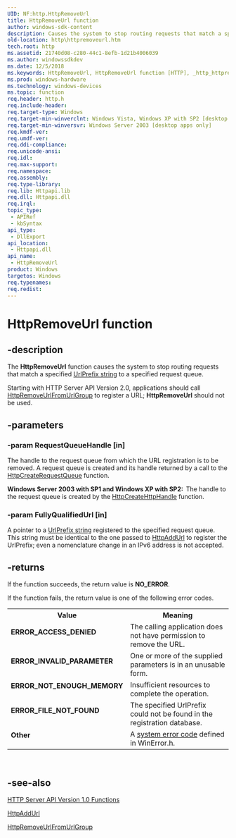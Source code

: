 ```yaml
---
UID: NF:http.HttpRemoveUrl
title: HttpRemoveUrl function
author: windows-sdk-content
description: Causes the system to stop routing requests that match a specified UrlPrefix string to a specified request queue.
old-location: http\httpremoveurl.htm
tech.root: http
ms.assetid: 21740d08-c280-44c1-8efb-1d21b4006039
ms.author: windowssdkdev
ms.date: 12/5/2018
ms.keywords: HttpRemoveUrl, HttpRemoveUrl function [HTTP], _http_httpremoveurl, http.httpremoveurl, http/HttpRemoveUrl
ms.prod: windows-hardware
ms.technology: windows-devices
ms.topic: function
req.header: http.h
req.include-header: 
req.target-type: Windows
req.target-min-winverclnt: Windows Vista, Windows XP with SP2 [desktop apps only]
req.target-min-winversvr: Windows Server 2003 [desktop apps only]
req.kmdf-ver: 
req.umdf-ver: 
req.ddi-compliance: 
req.unicode-ansi: 
req.idl: 
req.max-support: 
req.namespace: 
req.assembly: 
req.type-library: 
req.lib: Httpapi.lib
req.dll: Httpapi.dll
req.irql: 
topic_type:
 - APIRef
 - kbSyntax
api_type:
 - DllExport
api_location:
 - Httpapi.dll
api_name:
 - HttpRemoveUrl
product: Windows
targetos: Windows
req.typenames: 
req.redist: 
---
```


# HttpRemoveUrl function


## -description


The 
<b>HttpRemoveUrl</b> function causes the system to stop routing requests that match a specified 
<a href="https://msdn.microsoft.com/4f317bf6-ee6a-47a8-a531-78534217109d">UrlPrefix string</a> to a specified request queue.

Starting with HTTP Server API Version 2.0,  applications should call <a href="https://msdn.microsoft.com/9c5c1fec-f3b4-414f-a841-e360f5f4e4db">HttpRemoveUrlFromUrlGroup</a> to register a URL; <b>HttpRemoveUrl</b> should not be used.


## -parameters




### -param RequestQueueHandle [in]

The handle to the request queue from which the URL registration is to be removed. A request queue is created and its handle returned by a call to the 
<a href="https://msdn.microsoft.com/a0f4112e-db81-4eda-afeb-d00117f7240c">HttpCreateRequestQueue</a> function.

<b>Windows Server 2003 with SP1 and Windows XP with SP2:  </b>The handle to the request queue is created by the <a href="https://msdn.microsoft.com/c3741092-c23a-465f-9a65-5bcbf977fad3">HttpCreateHttpHandle</a> function.


### -param FullyQualifiedUrl [in]

A pointer to a 
<a href="https://msdn.microsoft.com/4f317bf6-ee6a-47a8-a531-78534217109d">UrlPrefix string</a>  registered to the specified request queue. This string must be identical to the one passed to 
<a href="https://msdn.microsoft.com/76b228a0-6792-4184-bf0e-8638f3ab6b98">HttpAddUrl</a> to register the UrlPrefix; even a nomenclature change in an IPv6 address is not accepted.


## -returns



If the function succeeds, the return value is <b>NO_ERROR</b>.

If the function fails, the return value is one of the following error codes.

<table>
<tr>
<th>Value</th>
<th>Meaning</th>
</tr>
<tr>
<td width="40%">
<dl>
<dt><b>ERROR_ACCESS_DENIED</b></dt>
</dl>
</td>
<td width="60%">
The calling application does not have permission to remove the URL.

</td>
</tr>
<tr>
<td width="40%">
<dl>
<dt><b>ERROR_INVALID_PARAMETER</b></dt>
</dl>
</td>
<td width="60%">
One or more of the supplied parameters is in an unusable form.

</td>
</tr>
<tr>
<td width="40%">
<dl>
<dt><b>ERROR_NOT_ENOUGH_MEMORY</b></dt>
</dl>
</td>
<td width="60%">
Insufficient resources to complete the operation.

</td>
</tr>
<tr>
<td width="40%">
<dl>
<dt><b>ERROR_FILE_NOT_FOUND</b></dt>
</dl>
</td>
<td width="60%">
The specified UrlPrefix could not be found in the registration database.

</td>
</tr>
<tr>
<td width="40%">
<dl>
<dt><b>Other</b></dt>
</dl>
</td>
<td width="60%">
A <a href="https://msdn.microsoft.com/4a3a8feb-a05f-4614-8f04-1f507da7e5b7">system error code</a> defined in WinError.h.

</td>
</tr>
</table>
 




## -see-also




<a href="https://msdn.microsoft.com/1da9907d-a09d-41e1-aca1-9a8e2b91296f">HTTP Server API Version 1.0 Functions</a>



<a href="https://msdn.microsoft.com/76b228a0-6792-4184-bf0e-8638f3ab6b98">HttpAddUrl</a>



<a href="https://msdn.microsoft.com/9c5c1fec-f3b4-414f-a841-e360f5f4e4db">HttpRemoveUrlFromUrlGroup</a>
 

 

